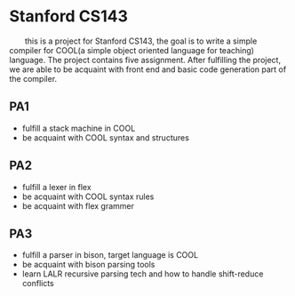 # Stanford CS143   
&emsp;&emsp;this is a project for Stanford CS143, the goal is to write a simple compiler for COOL(a simple object oriented language for teaching) language. The project contains five assignment. After fulfilling the project, we are able to be acquaint with front end and basic code generation part of the compiler.   
## PA1   

* fulfill a stack machine in COOL
* be acquaint with COOL syntax and structures

## PA2

* fulfill a lexer in flex
* be acquaint with COOL syntax rules
* be acquaint with flex grammer

## PA3  

* fulfill a parser in bison, target language is COOL
* be acquaint with bison parsing tools
* learn LALR recursive parsing tech and how to handle shift-reduce conflicts

